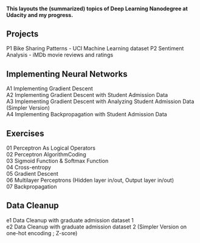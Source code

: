 #### This layouts the (summarized) topics of Deep Learning Nanodegree at Udacity and my progress.

## Projects
P1 Bike Sharing Patterns - UCI Machine Learning dataset
P2 Sentiment Analysis - iMDb movie reviews and ratings

## Implementing Neural Networks 
A1 Implementing Gradient Descent  
A2 Implementing Gradient Descent with Student Admission Data  
A3 Implementing Gradient Descent with Analyzing Student Admission Data (Simpler Version)  
A4 Implementing Backpropagation with Student Admission Data

## Exercises
01 Perceptron As Logical Operators  
02 Perceptron AlgorithmCoding  
03 Sigmoid Function & Softmax Function  
04 Cross-entropy  
05 Gradient Descent  
06 Multilayer Perceptrons (Hidden layer in/out, Output layer in/out)  
07 Backpropagation

## Data Cleanup
e1 Data Cleanup with graduate admission dataset 1  
e2 Data Cleanup with graduate admission dataset 2 (Simpler Version on one-hot encoding ; Z-score)

